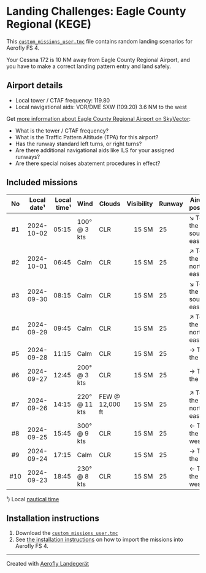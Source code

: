 # Landing Challenges: Eagle County Regional (KEGE)

This [`custom_missions_user.tmc`](./custom_missions_user.tmc) file contains random landing scenarios for Aerofly FS 4.

Your Cessna 172 is 10 NM away from Eagle County Regional Airport, and you have to make a correct landing pattern entry and land safely.

## Airport details

- Local tower / CTAF frequency: 119.80
- Local navigational aids: VOR/DME SXW (109.20) 3.6 NM to the west

Get [more information about Eagle County Regional Airport on SkyVector](https://skyvector.com/airport/KEGE):

- What is the tower / CTAF frequency?
- What is the Traffic Pattern Altitude (TPA) for this airport?
- Has the runway standard left turns, or right turns?
- Are there additional navigational aids like ILS for your assigned runways?
- Are there special noises abatement procedures in effect?

## Included missions

| No  | Local date¹ | Local time¹ | Wind          | Clouds          | Visibility | Runway | Aircraft position    |
| :-: | ----------- | ----------: | ------------- | --------------- | ---------: | ------ | -------------------- |
| #1  | 2024-10-02  |       05:15 | 100° @ 3 kts  | CLR             |      15 SM | 25     | ↘ To the south-east |
| #2  | 2024-10-01  |       06:45 | Calm          | CLR             |      15 SM | 25     | ↗ To the north-east |
| #3  | 2024-09-30  |       08:15 | Calm          | CLR             |      15 SM | 25     | ↘ To the south-east |
| #4  | 2024-09-29  |       09:45 | Calm          | CLR             |      15 SM | 25     | ↗ To the north-east |
| #5  | 2024-09-28  |       11:15 | Calm          | CLR             |      15 SM | 25     | → To the east        |
| #6  | 2024-09-27  |       12:45 | 200° @ 3 kts  | CLR             |      15 SM | 25     | → To the east        |
| #7  | 2024-09-26  |       14:15 | 220° @ 11 kts | FEW @ 12,000 ft |      15 SM | 25     | ↗ To the north-east |
| #8  | 2024-09-25  |       15:45 | 300° @ 9 kts  | CLR             |      15 SM | 25     | ← To the west        |
| #9  | 2024-09-24  |       17:15 | Calm          | CLR             |      15 SM | 25     | → To the east        |
| #10 | 2024-09-23  |       18:45 | 230° @ 8 kts  | CLR             |      15 SM | 25     | ← To the west        |

¹) Local [nautical time](https://en.wikipedia.org/wiki/Nautical_time)

## Installation instructions

1. Download the [`custom_missions_user.tmc`](./custom_missions_user.tmc)
2. See [the installation instructions](https://fboes.github.io/aerofly-missions/docs/generic-installation.html) on how to import the missions into Aerofly FS 4.

---

Created with [Aerofly Landegerät](https://github.com/fboes/aerofly-patterns)
